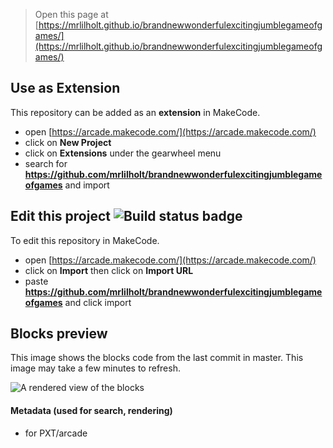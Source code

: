  


> Open this page at [https://mrlilholt.github.io/brandnewwonderfulexcitingjumblegameofgames/](https://mrlilholt.github.io/brandnewwonderfulexcitingjumblegameofgames/)

## Use as Extension

This repository can be added as an **extension** in MakeCode.

* open [https://arcade.makecode.com/](https://arcade.makecode.com/)
* click on **New Project**
* click on **Extensions** under the gearwheel menu
* search for **https://github.com/mrlilholt/brandnewwonderfulexcitingjumblegameofgames** and import

## Edit this project ![Build status badge](https://github.com/mrlilholt/brandnewwonderfulexcitingjumblegameofgames/workflows/MakeCode/badge.svg)

To edit this repository in MakeCode.

* open [https://arcade.makecode.com/](https://arcade.makecode.com/)
* click on **Import** then click on **Import URL**
* paste **https://github.com/mrlilholt/brandnewwonderfulexcitingjumblegameofgames** and click import

## Blocks preview

This image shows the blocks code from the last commit in master.
This image may take a few minutes to refresh.

![A rendered view of the blocks](https://github.com/mrlilholt/brandnewwonderfulexcitingjumblegameofgames/raw/master/.github/makecode/blocks.png)

#### Metadata (used for search, rendering)

* for PXT/arcade
<script src="https://makecode.com/gh-pages-embed.js"></script><script>makeCodeRender("{{ site.makecode.home_url }}", "{{ site.github.owner_name }}/{{ site.github.repository_name }}");</script>

